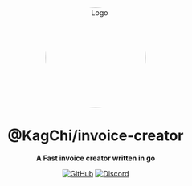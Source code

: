 <div align="center">

<img src="https://i.kagchi.my.id/kagchi-project.png" alt="Logo" width="200px" height="200px" style="border-radius:50%"/>

# @KagChi/invoice-creator

**A Fast invoice creator written in go**

[![GitHub](https://img.shields.io/github/license/KagChi/invoice-creator)](https://github.com/KagChi/invoice-creator/blob/main/LICENSE)
[![Discord](https://discordapp.com/api/guilds/785715968608567297/embed.png)](https://nezu.my.id)

</div>
